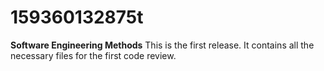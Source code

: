 # 159360132875t
**Software Engineering Methods**
This is the first release. It contains all the necessary files for the first code review. 

